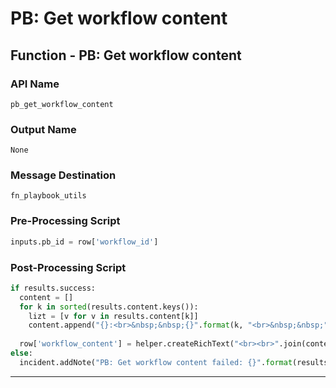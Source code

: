 <!--
    DO NOT MANUALLY EDIT THIS FILE
    THIS FILE IS AUTOMATICALLY GENERATED WITH resilient-circuits codegen
-->

# PB: Get workflow content

## Function - PB: Get workflow content

### API Name
`pb_get_workflow_content`

### Output Name
`None`

### Message Destination
`fn_playbook_utils`

### Pre-Processing Script
```python
inputs.pb_id = row['workflow_id']
```

### Post-Processing Script
```python
if results.success:
  content = []
  for k in sorted(results.content.keys()):
    lizt = [v for v in results.content[k]]
    content.append("{}:<br>&nbsp;&nbsp;{}".format(k, "<br>&nbsp;&nbsp;".join(lizt)))
    
  row['workflow_content'] = helper.createRichText("<br><br>".join(content))
else:
  incident.addNote("PB: Get workflow content failed: {}".format(results.reason))

```

---

